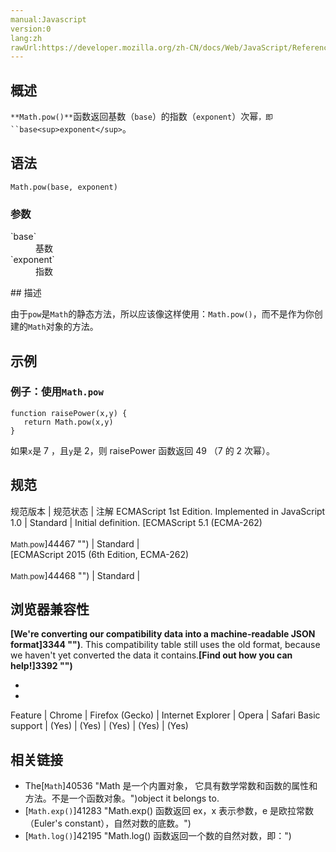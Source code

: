 ```yaml
---
manual:Javascript
version:0
lang:zh
rawUrl:https://developer.mozilla.org/zh-CN/docs/Web/JavaScript/Reference/Global_Objects/Math/pow
---
```






## 概述<a name="Summary"></a>


`**Math.pow()**`函数返回基数（`base`）的指数（`exponent`）次幂`，即``base<sup>exponent</sup>`。


## 语法<a name="Syntax"></a>

```
Math.pow(base, exponent) 
```

### 参数<a name="Parameters"></a>
<dl><dt id=''>`base`</dt><dd>基数</dd><dt id=''>`exponent`</dt><dd>指数</dd></dl>
## 描述<a name="Description"></a>


由于`pow`是`Math`的静态方法，所以应该像这样使用：`Math.pow()`，而不是作为你创建的`Math`对象的方法。


## 示例<a name="Examples"></a>

### 例子：使用`Math.pow`<a name="Example:_Using_Math.pow"></a>

```
function raisePower(x,y) {
   return Math.pow(x,y)
}
```


如果`x`是 7 ，且`y`是 2，则 raisePower 函数返回 49 （7 的 2 次幂）。


## 规范<a name="规范"></a>

规范版本 | 规范状态 | 注解 
ECMAScript 1st Edition. Implemented in JavaScript 1.0 | Standard | Initial definition. 
[ECMAScript 5.1 (ECMA-262)<br></br><small>Math.pow</small>]44467 "") | Standard |  
[ECMAScript 2015 (6th Edition, ECMA-262)<br></br><small>Math.pow</small>]44468 "") | Standard |  


## 浏览器兼容性<a name="浏览器兼容性"></a>


**[We&#39;re converting our compatibility data into a machine-readable JSON format]3344 "")**. This compatibility table still uses the old format, because we haven&#39;t yet converted the data it contains.**[Find out how you can help!]3392 "")**


* 
* 

Feature | Chrome | Firefox (Gecko) | Internet Explorer | Opera | Safari 
Basic support | (Yes) | (Yes) | (Yes) | (Yes) | (Yes) 




## 相关链接<a name="See_also"></a>

* The[`Math`]40536 "Math 是一个内置对象， 它具有数学常数和函数的属性和方法。不是一个函数对象。")object it belongs to.
* [`Math.exp()`]41283 "Math.exp() 函数返回 ex，x 表示参数，e 是欧拉常数（Euler's constant），自然对数的底数。")
* [`Math.log()`]42195 "Math.log() 函数返回一个数的自然对数，即：")



